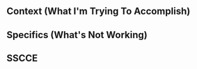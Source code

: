 <!--
Hello! Thanks for clicking that shiny new issue button.

We want you to get help when you need it and opening an issue here will probably just slow you down, so could you do us a favor? Go check README.md to make sure this is the most appropriate place for what you're about to post. We have much faster ways of solving individual problems, and they're linked to there.

...

Still here? Great! Just a little bit of work will make sure we hear your voice and solve your problem in the long term. Could you please fill out the sections below? Just follow the directions in each one, and delete these instructions when you're done.

We may or may not respond to your issue, but we appreciate you taking the time to open it! Issues usually have to "bake" for a while so things can be solved the right way. Check out that talk linked in README.md for why.

Finally, thanks for making the Elm community a wonderful place to be!
-->

## Context (What I'm Trying To Accomplish)

<!--
Describe in broad details what you're trying to do. We're looking for "I'm trying to create a music visualizer" over "I can't work with the Web Audio API". More context is better. Set the scene!
-->

## Specifics (What's Not Working)

<!--
Here's where you can get specific about your implementation. What have you tried? What workarounds have failed? Give as many specific details as you can.
-->

## SSCCE

<!--
If applicable, attach your SSCCE (Small Self Contained Compilable Example) here. If it's not applicable, please delete this whole section.
-->
